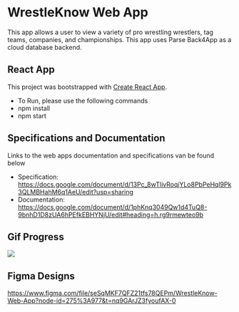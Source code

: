# WrestleKnow Web App

This app allows a user to view a variety of pro wrestling wrestlers, tag teams, companies, and championships. This app uses Parse Back4App as a cloud database backend.

## React App

This project was bootstrapped with [Create React App](https://github.com/facebook/create-react-app).
- To Run, please use the following commands
- npm install
- npm start

## Specifications and Documentation
Links to the web apps documentation and specifications van be found below
- Specification: https://docs.google.com/document/d/13Pc_8wTlivRoqjYLo8PbPeHql9Pk3QLMBHahM6q1AeU/edit?usp=sharing
- Documentation: https://docs.google.com/document/d/1phKnq3049Qw1d4TuQ8-9bnhD1D8zUA6hPEfkEBHYNjU/edit#heading=h.rg9rmewteo9b

## Gif Progress
![](https://github.com/bryanmartinez1/WrestleKnow/blob/master/gifs/July_16_2023.gif)

## Figma Designs
https://www.figma.com/file/seSqMKF7QFZ21tfs78QEPm/WrestleKnow-Web-App?node-id=275%3A977&t=nq9GArJZ3fyoufAX-0

